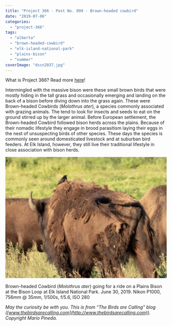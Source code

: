 ```yaml
---
title: "Project 366 - Post No. 099 - Brown-headed cowbird"
date: "2019-07-06"
categories: 
  - "project-366"
tags: 
  - "alberta"
  - "brown-headed-cowbird"
  - "elk-island-national-park"
  - "plains-bison"
  - "summer"
coverImage: "dscn2037.jpg"
---
```


What is Project 366? Read more [here](https://thebirdsarecalling.com/2019/03/29/project-366/)!

Intermingled with the massive bison were these small brown birds that were mostly hiding in the tall grass and occasionally emerging and landing on the back of a bison before diving down into the grass again. These were Brown-headed Cowbirds (_Molothrus ater_), a species commonly associated with grazing animals. The tend to look for insects and seeds to eat on the ground stirred up by the larger animal. Before European settlement, the Brown-headed Cowbird followed bison herds across the plains. Because of their nomadic lifestyle they engage in brood parasitism laying their eggs in the nest of unsuspecting birds of other species. These days the species is commonly seen around domesticated livestock and at suburban bird feeders. At Elk Island, however, they still live their traditional lifestyle in close association with bison herds.

![](images/dscn2037.jpg)

Brown-headed Cowbird (_Molothrus ater_) going for a ride on a Plains Bison at the Bison Loop at Elk Island National Park. June 30, 2019. Nikon P1000, 756mm @ 35mm, 1/500s, f/5.6, ISO 280

_May the curiosity be with you. This is from “The Birds are Calling” blog ([www.thebirdsarecalling.com](http://www.thebirdsarecalling.com)). Copyright Mario Pineda._
